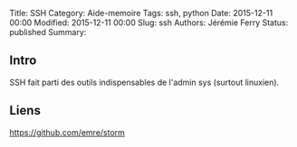 Title: SSH
Category: Aide-memoire
Tags: ssh, python
Date: 2015-12-11 00:00
Modified: 2015-12-11 00:00
Slug: ssh
Authors: Jérémie Ferry
Status: published
Summary:

## Intro

SSH fait parti des outils indispensables de l'admin sys (surtout linuxien).

## Liens

https://github.com/emre/storm
